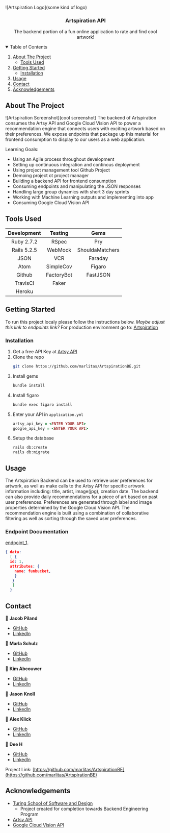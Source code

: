 <!-- PROJECT SHIELDS -->
<!--
*** I'm using markdown "reference style" links for readability.
*** Reference links are enclosed in brackets [ ] instead of parentheses ( ).
*** See the bottom of this document for the declaration of the reference variables
*** for contributors-url, forks-url, etc. This is an optional, concise syntax you may use.
*** https://www.markdownguide.org/basic-syntax/#reference-style-links
-->

<!-- PROJECT LOGO -->
![Artspiration Logo](some kind of logo)
<br />
  <h3 align="center">Artspiration API</h3>

  <p align="center">
    The backend portion of a fun online application to rate and find cool artwork!
  </p>



<!-- TABLE OF CONTENTS -->
<details open="open">
  <summary>Table of Contents</summary>
  <ol>
    <li>
      <a href="#about-the-project">About The Project</a>
      <ul>
        <li><a href="#tools-used">Tools Used</a></li>
      </ul>
    </li>
    <li>
      <a href="#getting-started">Getting Started</a>
      <ul>
        <li><a href="#installation">Installation</a></li>
      </ul>
    </li>
    <li><a href="#usage">Usage</a></li>
    <li><a href="#contact">Contact</a></li>
    <li><a href="#acknowledgements">Acknowledgements</a></li>
  </ol>
</details>



<!-- ABOUT THE PROJECT -->
## About The Project

![Artspiration Screenshot](cool screenshot)
The backend of Artspiration consumes the Artsy API and Google Cloud Vision API to power a recommendation engine that connects users with exciting artwork based on their preferences. We expose endpoints that package up this material for frontend consumption to display to our users as a web application.


Learning Goals:
* Using an Agile process throughout development
* Setting up continuous integration and continous deployment
* Using project management tool Github Project
* Demoing project ot project manager
* Building a backend API for frontend consumption
* Consuming endpoints and manipulating the JSON responses
* Handling large group dynamics with short 3 day sprints
* Working with Machine Learning outputs and implementing into app
* Consuming Google Cloud Vision API 


## Tools Used

| Development | Testing       | Gems            |
|   :----:    |    :----:     |    :----:       |
| Ruby 2.7.2  | RSpec         | Pry             |
| Rails 5.2.5 | WebMock       | ShouldaMatchers |
| JSON        | VCR           | Faraday         |
| Atom        | SimpleCov     | Figaro          |
| Github      | FactoryBot    | FastJSON        |
| TravisCI    | Faker         |                 |
| Heroku      |               |                 |


<!-- GETTING STARTED -->
## Getting Started

To run this project localy please follow the instructions below. *Maybe adjust this link to endpoints link?* For production environment go to: [Artspiration](https://peaceful-reef-61917.herokuapp.com/)


### Installation

1. Get a free API Key at [Artsy API](https://api.artsy.net)
2. Clone the repo
   ```sh
   git clone https://github.com/marlitas/ArtspirationBE.git
   ```
3. Install gems
   ```sh
   bundle install
   ```
4. Install figaro
    ```sh
   bundle exec figaro install
   ```
5. Enter your API in `application.yml`
   ```ruby
   artsy_api_key = <ENTER YOUR API>
   google_api_key = <ENTER YOUR API>
   ```
6. Setup the database
    ```sh
   rails db:create
   rails db:migrate
   ```



<!-- USAGE EXAMPLES -->
## Usage
The Artspiration Backend can be used to retrieve user preferences for artwork, as well as make calls to the Artsy API for specific artwork information including: title, artist, image(jpg), creation date. The backend can also provide daily recommendations for a piece of art based on past user preferences. Preferences are generated through label and image properties determined by the Google Cloud Vision API. The recommendation engine is built using a combination of collaborative filtering as well as sorting through the saved user preferences. 

### Endpoint Documentation
[endpoint_1](https://glacial-ridge-45838.herokuapp.com/).
```json
{ data:
  [ {
  id: 1,
  attributes: {
    name: funbucket,
    }
   }
   ]
  }
```


<!-- CONTACT -->
## Contact
👤  **Jacob Piland**
- [GitHub](https://github.com/jtpiland)
- [LinkedIn](https://www.linkedin.com/in/jacob-piland/)

👤  **Marla Schulz**
- [GitHub](https://github.com/marlitas)
- [LinkedIn](https://www.linkedin.com/in/marla-a-schulz/)

👤  **Kim Abcouwer**
- [GitHub](https://github.com/kabcouwer)
- [LinkedIn](https://www.linkedin.com/in/kim-abcouwer/)

👤  **Jason Knoll**
- [GitHub](https://github.com/JasonPKnoll)
- [LinkedIn](https://www.linkedin.com/in/jason-p-knoll/)

👤  **Alex Klick**
- [GitHub](https://www.github.com/alexklick)
- [LinkedIn](https://www.linkedin.com/in/alex-klick/)

👤  **Dee H**
- [GitHub](https://github.com/deebot10)
- [LinkedIn](https://www.linkedin.com/in/dee/)


Project Link: [https://github.com/marlitas/ArtspirationBE](https://github.com/marlitas/ArtspirationBE)


<!-- ACKNOWLEDGEMENTS -->
## Acknowledgements
* [Turing School of Software and Design](https://turing.edu/)
  - Project created for completion towards Backend Engineering Program
* [Artsy API](https://www.api.artsy.net/)
* [Google Cloud Vision API](https://cloud.google.com/vision)
